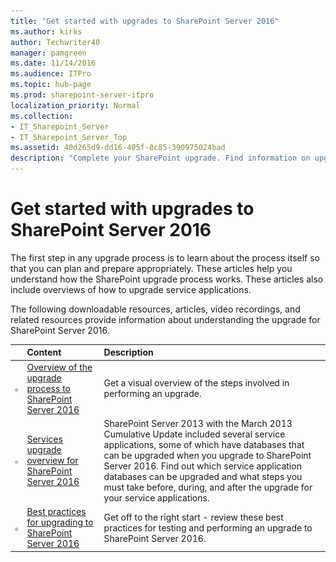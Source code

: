 ```yaml
---
title: "Get started with upgrades to SharePoint Server 2016"
ms.author: kirks
author: Techwriter40
manager: pamgreen
ms.date: 11/14/2016
ms.audience: ITPro
ms.topic: hub-page
ms.prod: sharepoint-server-itpro
localization_priority: Normal
ms.collection:
- IT_Sharepoint_Server
- IT_Sharepoint_Server_Top
ms.assetid: 40d265d9-dd16-405f-8c85-390975024bad
description: "Complete your SharePoint upgrade. Find information on upgrading databases and site collections from SharePoint Server 2013 to SharePoint Server 2016."
---
```


# Get started with upgrades to SharePoint Server 2016

  
The first step in any upgrade process is to learn about the process itself so that you can plan and prepare appropriately. These articles help you understand how the SharePoint upgrade process works. These articles also include overviews of how to upgrade service applications.
  
The following downloadable resources, articles, video recordings, and related resources provide information about understanding the upgrade for SharePoint Server 2016.
  
  
||**Content**|**Description**|
|:-----|:-----|:-----|
|![Building blocks](../media/mod_icon_buildingblock_M.png)|[Overview of the upgrade process to SharePoint Server 2016](overview-of-the-upgrade-process.md) <br/> |Get a visual overview of the steps involved in performing an upgrade.  <br/> |
|![Building blocks](../media/mod_icon_buildingblock_M.png)|[Services upgrade overview for SharePoint Server 2016](overview-of-the-services-upgrade-process.md) <br/> |SharePoint Server 2013 with the March 2013 Cumulative Update included several service applications, some of which have databases that can be upgraded when you upgrade to SharePoint Server 2016. Find out which service application databases can be upgraded and what steps you must take before, during, and after the upgrade for your service applications.  <br/> |
|![Building blocks](../media/mod_icon_buildingblock_M.png)|[Best practices for upgrading to SharePoint Server 2016](best-practices-for-upgrade.md) <br/> |Get off to the right start - review these best practices for testing and performing an upgrade to SharePoint Server 2016.  <br/> |
   

